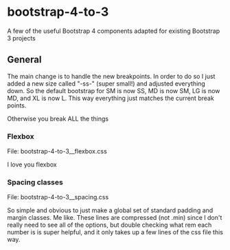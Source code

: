 # bootstrap-4-to-3
A few of the useful Bootstrap 4 components adapted for existing Bootstrap 3 projects

## General

The main change is to handle the new breakpoints. In order to do so I just added a new size called "-ss-" (super small!) and adjusted everything down. So the default bootstrap for SM is now SS, MD is now SM, LG is now MD, and XL is now L. This way everything just matches the current break points.

Otherwise you break ALL the things


### Flexbox

File: bootstrap-4-to-3__flexbox.css

I love you flexbox

### Spacing classes

File: bootstrap-4-to-3__spacing.css

So simple and obvious to just make a global set of standard padding and margin classes. Me like.
These lines are compressed (not .min) since I don't really need to see all of the options, but double checking what rem each number is is super helpful, and it only takes up a few lines of the css file this way.